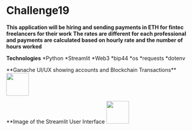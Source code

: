 # Challenge19

**This application will be hiring and sending payments in ETH for fintec freelancers for their work**
**The rates are different for each professional and payments are calculated based on hourly rate and the number of hours worked**
<p>

**Technologies**
*Python
*Streamlit
*Web3
*bip44
*os
*requests
*dotenv 

<p>
**Ganache UI/UX showing accounts and Blockchain Transactions**
<img src="../Images/Ganache.jpg" style=" width:60px ; height:60px "  >

<p>
**Image of the Streamlit User Interface
<img src="../Images/landing.jpg" style=" width:60px ; height:60px "  >